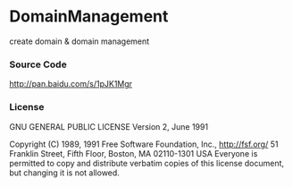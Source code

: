 DomainManagement
================

create domain &amp; domain management

### Source Code

http://pan.baidu.com/s/1pJK1Mgr

### License

GNU GENERAL PUBLIC LICENSE
                       Version 2, June 1991

 Copyright (C) 1989, 1991 Free Software Foundation, Inc., <http://fsf.org/>
 51 Franklin Street, Fifth Floor, Boston, MA 02110-1301 USA
 Everyone is permitted to copy and distribute verbatim copies
 of this license document, but changing it is not allowed.
